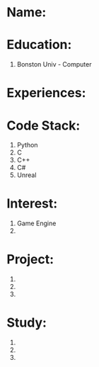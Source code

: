 # Name: 

# Education:
1. Bonston Univ - Computer

# Experiences:


# Code Stack:
1. Python
2. C
3. C++
4. C#
5. Unreal

# Interest:
1. Game Engine
2.

# Project:
1.
2.
3.

# Study:
1.
2.
3.
